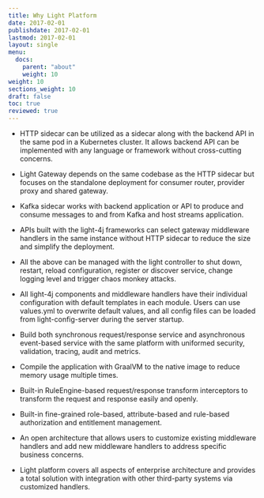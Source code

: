 ```yaml
---
title: Why Light Platform
date: 2017-02-01
publishdate: 2017-02-01
lastmod: 2017-02-01
layout: single
menu:
  docs:
    parent: "about"
    weight: 10
weight: 10
sections_weight: 10
draft: false
toc: true
reviewed: true
---
```


* HTTP sidecar can be utilized as a sidecar along with the backend API in the same pod in a Kubernetes cluster. It allows backend API can be implemented with any language or framework without cross-cutting concerns. 

* Light Gateway depends on the same codebase as the HTTP sidecar but focuses on the standalone deployment for consumer router, provider proxy and shared gateway. 

* Kafka sidecar works with backend application or API to produce and consume messages to and from Kafka and host streams application.

* APIs built with the light-4j frameworks can select gateway middleware handlers in the same instance without HTTP sidecar to reduce the size and simplify the deployment.

* All the above can be managed with the light controller to shut down, restart, reload configuration, register or discover service, change logging level and trigger chaos monkey attacks. 

* All light-4j components and middleware handlers have their individual configuration with default templates in each module. Users can use values.yml to overwrite default values, and all config files can be loaded from light-config-server during the server startup.

* Build both synchronous request/response service and asynchronous event-based service with the same platform with uniformed security, validation, tracing, audit and metrics.  

* Compile the application with GraalVM to the native image to reduce memory usage multiple times. 

* Built-in RuleEngine-based request/response transform interceptors to transform the request and response easily and openly. 

* Built-in fine-grained role-based, attribute-based and rule-based authorization and entitlement management.

* An open architecture that allows users to customize existing middleware handlers and add new middleware handlers to address specific business concerns.

* Light platform covers all aspects of enterprise architecture and provides a total solution with integration with other third-party systems via customized handlers.



